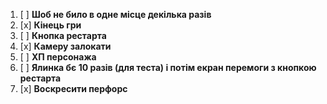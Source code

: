 1. [ ] **Шоб не било в одне місце декілька разів**
2. [x] **Кінець гри**
3. [ ] **Кнопка рестарта**
4. [x] **Камеру залокати**
5. [ ] **ХП персонажа**
6. [ ] **Ялинка бє 10 разів (для теста) і потім екран перемоги з кнопкою рестарта**
7. [x] **Воскресити перфорс**


